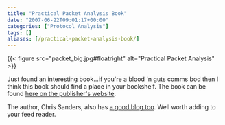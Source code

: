 ```yaml
---
title: "Practical Packet Analysis Book"
date: "2007-06-22T09:01:17+00:00"
categories: ["Protocol Analysis"]
tags: []
aliases: [/practical-packet-analysis-book/]
---
```


{{< figure src="packet_big.jpg#floatright" alt="Practical Packet Analysis" >}}

Just found an interesting book...if you're a blood 'n guts comms bod then I think this book should find a place in your bookshelf. The book can be found [here on the publisher's website](http://www.nostarch.com/frameset.php?startat=packet_cs).

The author, Chris Sanders, also has [a good blog too](http://www.chrissanders.org/). Well worth adding to your feed reader.
